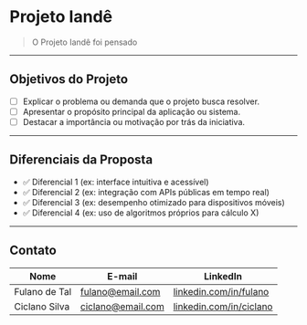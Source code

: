 # Projeto Iandê

> O Projeto Iandê foi pensado 

---

## Objetivos do Projeto

- [ ] Explicar o problema ou demanda que o projeto busca resolver.
- [ ] Apresentar o propósito principal da aplicação ou sistema.
- [ ] Destacar a importância ou motivação por trás da iniciativa.

---

## Diferenciais da Proposta

- ✅ Diferencial 1 (ex: interface intuitiva e acessível)
- ✅ Diferencial 2 (ex: integração com APIs públicas em tempo real)
- ✅ Diferencial 3 (ex: desempenho otimizado para dispositivos móveis)
- ✅ Diferencial 4 (ex: uso de algoritmos próprios para cálculo X)
  
---

## Contato

| Nome | E-mail | LinkedIn |
|------|--------|----------|
| Fulano de Tal | fulano@email.com | [linkedin.com/in/fulano](https://linkedin.com/in/fulano) |
| Ciclano Silva | ciclano@email.com | [linkedin.com/in/ciclano](https://linkedin.com/in/ciclano) |


